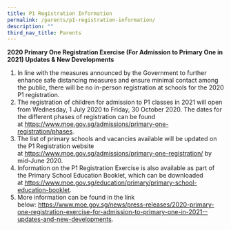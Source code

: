 ```yaml
---
title: P1 Registration Information
permalink: /parents/p1-registration-information/
description: ""
third_nav_title: Parents
---
```



<p><strong>2020 Primary&nbsp;One Registration Exercise (For Admission to Primary One in 2021) Updates &amp; New Developments</strong></p>
<ol>
<li>In line with the measures announced by the Government to further enhance safe distancing measures and ensure minimal contact among the public, there will be no in-person registration at schools for the 2020 P1 registration.</li>
<li>The registration of children for admission to P1 classes in 2021 will open from Wednesday, 1 July 2020 to Friday, 30 October 2020. The dates for the different phases of registration can be found at&nbsp;<a href="https://www.moe.gov.sg/admissions/primary-one-registration/phases" target="_blank" rel="noopener">https://www.moe.gov.sg/admissions/primary-one-registration/phases</a>.</li>
<li>The list of primary schools and vacancies available will be updated on the P1 Registration website at&nbsp;<a href="https://www.moe.gov.sg/admissions/primary-one-registration/" target="_blank" rel="noopener">https://www.moe.gov.sg/admissions/primary-one-registration/</a>&nbsp;by mid-June 2020.</li>
<li>Information on the P1 Registration Exercise is also available as part of the Primary School Education Booklet, which can be downloaded at&nbsp;<a href="https://www.moe.gov.sg/education/primary/primary-school-education-booklet" target="_blank" rel="noopener">https://www.moe.gov.sg/education/primary/primary-school-education-booklet</a>.</li>
<li>More information can be found in the link below:&nbsp;<a href="https://www.moe.gov.sg/news/press-releases/2020-primary-one-registration-exercise-for-admission-to-primary-one-in-2021--updates-and-new-developments" target="_blank" rel="noopener">https://www.moe.gov.sg/news/press-releases/2020-primary-one-registration-exercise-for-admission-to-primary-one-in-2021--updates-and-new-developments</a>.</li>
</ol>
